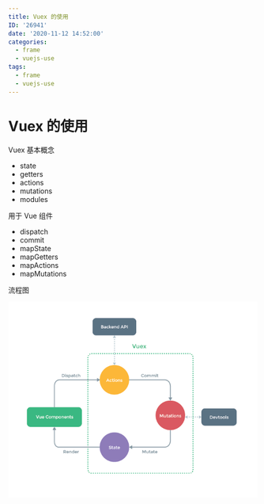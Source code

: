 ```yaml
---
title: Vuex 的使用
ID: '26941'
date: '2020-11-12 14:52:00'
categories:
  - frame
  - vuejs-use
tags:
  - frame
  - vuejs-use
---
```


# Vuex 的使用

Vuex 基本概念

- state
- getters
- actions
- mutations
- modules

用于 Vue 组件

- dispatch
- commit
- mapState
- mapGetters
- mapActions
- mapMutations

流程图

![](./images/578243104.png)
 
 
 
 
 
 
